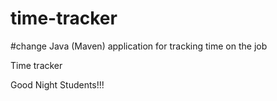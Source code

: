 # time-tracker
#change
Java (Maven) application for tracking time on the job

Time tracker

Good Night Students!!!
